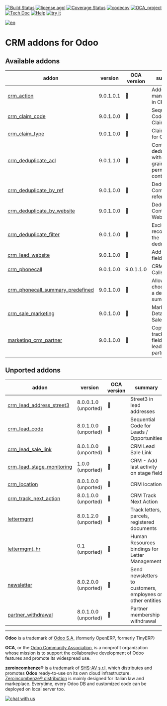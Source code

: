 [![Build Status](https://travis-ci.org/zeroincombenze/crm.svg?branch=9.0)](https://travis-ci.org/zeroincombenze/crm)
[![license agpl](https://img.shields.io/badge/licence-AGPL--3-blue.svg)](http://www.gnu.org/licenses/agpl-3.0.html)
[![Coverage Status](https://coveralls.io/repos/github/zeroincombenze/crm/badge.svg?branch=9.0)](https://coveralls.io/github/zeroincombenze/crm?branch=9.0)
[![codecov](https://codecov.io/gh/zeroincombenze/crm/branch/9.0/graph/badge.svg)](https://codecov.io/gh/zeroincombenze/crm/branch/9.0)
[![OCA_project](http://www.zeroincombenze.it/wp-content/uploads/ci-ct/prd/button-oca-9.svg)](https://github.com/OCA/crm/tree/9.0)
[![Tech Doc](http://www.zeroincombenze.it/wp-content/uploads/ci-ct/prd/button-docs-9.svg)](http://wiki.zeroincombenze.org/en/Odoo/9.0/dev)
[![Help](http://www.zeroincombenze.it/wp-content/uploads/ci-ct/prd/button-help-9.svg)](http://wiki.zeroincombenze.org/en/Odoo/9.0/man/)
[![try it](http://www.zeroincombenze.it/wp-content/uploads/ci-ct/prd/button-try-it-9.svg)](http://erp9.zeroincombenze.it)












[![en](http://www.shs-av.com/wp-content/en_US.png)](http://wiki.zeroincombenze.org/it/Odoo/7.0/man)

CRM addons for Odoo
===================

[//]: # (addons)


Available addons
----------------
addon | version | OCA version | summary
--- | --- | --- | ---
[crm_action](crm_action/) | 9.0.1.0.1 | :repeat: | Adds action management in CRM
[crm_claim_code](crm_claim_code/) | 9.0.1.0.0 | :repeat: | Sequential Code for Claims
[crm_claim_type](crm_claim_type/) | 9.0.1.0.0 | :repeat: | Claim types for CRM
[crm_deduplicate_acl](crm_deduplicate_acl/) | 9.0.1.1.0 | :repeat: | Contact deduplication with fine-grained permission control
[crm_deduplicate_by_ref](crm_deduplicate_by_ref/) | 9.0.1.0.0 | :repeat: | Deduplicate Contacts by reference
[crm_deduplicate_by_website](crm_deduplicate_by_website/) | 9.0.1.0.0 | :repeat: | Deduplicate Contacts by Website
[crm_deduplicate_filter](crm_deduplicate_filter/) | 9.0.1.0.0 | :repeat: | Exclude records from the deduplication
[crm_lead_website](crm_lead_website/) | 9.0.1.0.0 | :repeat: | Add Website field to leads
[crm_phonecall](crm_phonecall/) | 9.0.1.0.0 | 9.0.1.1.0 | CRM Phone Calls
[crm_phonecall_summary_predefined](crm_phonecall_summary_predefined/) | 9.0.1.0.0 | :repeat: | Allows to choose from a defined summary list
[crm_sale_marketing](crm_sale_marketing/) | 9.0.1.0.0 | :repeat: | Marketing Details of Sales
[marketing_crm_partner](marketing_crm_partner/) | 9.0.1.0.0 | :repeat: | Copy tracking fields from leads to partners


Unported addons
---------------
addon | version | OCA version | summary
--- | --- | --- | ---
[crm_lead_address_street3](crm_lead_address_street3/) | 8.0.0.1.0 (unported) | :repeat: | Street3 in lead addresses
[crm_lead_code](crm_lead_code/) | 8.0.1.0.0 (unported) | :repeat: | Sequential Code for Leads / Opportunities
[crm_lead_sale_link](crm_lead_sale_link/) | 8.0.1.0.0 (unported) | :repeat: | CRM Lead Sale Link
[crm_lead_stage_monitoring](crm_lead_stage_monitoring/) | 1.0.0 (unported) | :repeat: | CRM - Add last activity on stage field
[crm_location](crm_location/) | 8.0.1.0.0 (unported) | :repeat: | CRM location
[crm_track_next_action](crm_track_next_action/) | 8.0.1.0.0 (unported) | :repeat: | CRM Track Next Action
[lettermgmt](lettermgmt/) | 8.0.1.2.0 (unported) | :repeat: | Track letters, parcels, registered documents
[lettermgmt_hr](lettermgmt_hr/) | 0.1 (unported) | :repeat: | Human Resources bindings for Letter Management
[newsletter](newsletter/) | 8.0.2.0.0 (unported) | :repeat: | Send newsletters to customers, employees or other entities
[partner_withdrawal](partner_withdrawal/) | 8.0.1.0.0 (unported) | :repeat: | Partner membership withdrawal

[//]: # (end addons)

[//]: # (copyright)

----

**Odoo** is a trademark of [Odoo S.A.](https://www.odoo.com/) (formerly OpenERP, formerly TinyERP)

**OCA**, or the [Odoo Community Association](http://odoo-community.org/), is a nonprofit organization whose
mission is to support the collaborative development of Odoo features and
promote its widespread use.

**zeroincombenze®** is a trademark of [SHS-AV s.r.l.](http://www.shs-av.com/)
which distributes and promotes **Odoo** ready-to-use on its own cloud infrastructure.
[Zeroincombenze® distribution](http://wiki.zeroincombenze.org/en/Odoo)
is mainly designed for Italian law and markeplace.
Everytime, every Odoo DB and customized code can be deployed on local server too.

[//]: # (end copyright)

[![chat with us](https://www.shs-av.com/wp-content/chat_with_us.gif)](https://tawk.to/85d4f6e06e68dd4e358797643fe5ee67540e408b)
